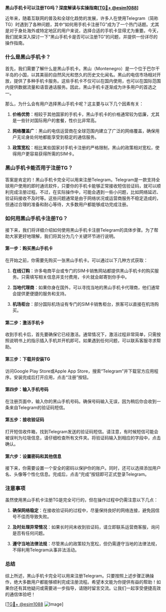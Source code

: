 **黑山手机卡可以注册TG吗？深度解读与实操指南[[TG💪+ @esim1088](https://t.me/s/esim1088)]**

近年来，随着互联网的普及和全球化趋势的发展，许多人在使用Telegram（简称TG）时遇到了各种问题，其中“如何用手机卡注册TG”成为了一个热门话题。尤其是对于身处海外或特定地区的用户来说，选择合适的手机卡显得尤为重要。今天，我们就来深入探讨一下“黑山手机卡是否可以注册TG”的问题，并提供一份详尽的操作指南。

### 什么是黑山手机卡？

首先，我们需要了解什么是黑山手机卡。黑山（Montenegro）是一个位于巴尔干半岛的小国，以其美丽的自然风光和悠久的历史文化闻名。黑山的电信市场相对开放，提供了多种手机卡服务。这些手机卡不仅可以在国内使用，也可以在国际范围内提供数据流量和语音通话服务。因此，黑山手机卡逐渐成为许多用户的首选之一。

那么，为什么会有用户选择黑山手机卡呢？这主要与以下几个因素有关：

1. **价格优势**：相较于其他国家的手机卡，黑山手机卡的价格通常较为低廉，尤其是一些针对国际用户的套餐，性价比非常高。
   
2. **网络覆盖广**：黑山的电信运营商在全球范围内建立了广泛的网络覆盖，确保用户无论身处何地都能享受到稳定的通信服务。

3. **政策宽松**：相比某些国家对手机卡注册的严格限制，黑山的政策相对宽松，使得用户更容易获得所需的SIM卡。

### 黑山手机卡能否用于注册TG？

答案是肯定的！黑山手机卡完全可以用来注册Telegram。Telegram是一款支持全球用户使用的即时通讯软件，只要你的手机卡能够正常接收短信验证码，就可以顺利完成注册过程。不过，在实际操作中，可能会遇到一些小问题，比如网络延迟、验证码接收不及时等。这些问题通常是由于网络状况或运营商服务不稳定造成的，但通过合理的准备和耐心等待，大多数用户都能够成功完成注册。

### 如何用黑山手机卡注册TG？

接下来，我们将详细介绍如何使用黑山手机卡注册Telegram的具体步骤。为了帮助大家更好地理解，我们将其分为几个关键环节进行说明。

#### 第一步：购买黑山手机卡

在开始之前，你需要先购买一张黑山手机卡。可以通过以下几种方式获取：

1. **在线订购**：许多电商平台或专门的SIM卡销售网站都提供黑山手机卡的购买服务。只需填写相关信息并支付费用，卡片就会邮寄到你手中。

2. **当地代理商**：如果你身在国外，可以寻找当地的黑山手机卡代理商，他们通常会提供更便捷的服务和支持。

3. **机场柜台**：部分国际机场设有专门的SIM卡销售柜台，旅客可以直接在机场购买。

#### 第二步：激活手机卡

收到手机卡后，首先要确保它已经激活。通常情况下，激活过程非常简单，只需按照说明书上的指示插入手机并开机即可。如果遇到任何问题，可以联系客服寻求帮助。

#### 第三步：下载并安装TG

访问Google Play Store或Apple App Store，搜索“Telegram”并下载官方应用程序。安装完成后打开应用，点击“注册”按钮。

#### 第四步：输入手机号码

在注册页面中，输入你的黑山手机号码。确保号码输入无误，因为稍后你会收到一条来自Telegram的验证码短信。

#### 第五步：接收验证码

打开短信收件箱，找到Telegram发送的验证码短信。请注意，有时候短信可能会被误判为垃圾信息，请仔细检查所有文件夹。将验证码输入到相应的字段中，点击确认。

#### 第六步：设置密码和其他信息

接下来，你需要设置一个安全的密码以保护你的账户。同时，还可以选择添加用户名、头像等个性化信息。完成后，点击“完成”按钮即可正式登录Telegram。

### 注意事项

虽然使用黑山手机卡注册TG是完全可行的，但在操作过程中仍需注意以下几点：

1. **确保网络稳定**：在接收验证码的过程中，尽量保持良好的网络连接，避免因信号不佳而导致失败。

2. **及时处理异常情况**：如果长时间未收到验证码，请立即联系运营商客服，询问是否有任何问题。

3. **遵守当地法律法规**：尽管黑山的政策较为宽松，但仍需遵守当地的法律法规，不得利用Telegram从事非法活动。

### 总结

综上所述，黑山手机卡完全可以用来注册Telegram。只要按照上述步骤正确操作，绝大多数用户都能够顺利完成注册流程。希望本文能为你提供有益的帮助！如果你还有其他疑问或需要进一步指导，请随时留言交流。让我们一起享受便捷高效的通信体验吧！

[[TG💪+ @esim1088](https://t.me/s/esim1088) ![Image](https://i.postimg.cc/4NQfJmqS/Snipaste-2025-05-13-00-14-12.png)]